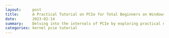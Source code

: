 ```yaml
---
layout:     post
title:      A Practical Tutorial on PCIe for Total Beginners on Windows (Part 2)
date:       2023-02-14
summary:    Delving into the internals of PCIe by exploring practical examples and exercises (Part 2)
categories: kernel pcie tutorial
---
```

